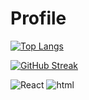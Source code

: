 # Profile

[![Top Langs](https://github-readme-stats.vercel.app/api/top-langs/?username=induwarafernando&bg_color=1a1b27&title_color=58a6ff&text_color=c9d1d9&icon_color=58a6ff&show_icons=true)](https://github.com/anuraghazra/github-readme-stats)


[![GitHub Streak](http://github-readme-streak-stats.herokuapp.com?user=induwarafernando&theme=dark&hide_border=true)](https://git.io/streak-stats)


<img alt="React" src="https://img.shields.io/badge/React-61DAFB?logo=react&logoColor=white&style=for-the-badge" />

<img alt="html" src="https://img.shields.io/badge/React-61DAFB?logo=react&logoColor=white&style=for-the-badge" />
